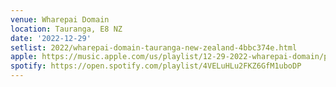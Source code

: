 ```yaml
---
venue: Wharepai Domain
location: Tauranga, E8 NZ
date: '2022-12-29'
setlist: 2022/wharepai-domain-tauranga-new-zealand-4bbc374e.html
apple: https://music.apple.com/us/playlist/12-29-2022-wharepai-domain/pl.u-kv9lbZJTeDz9GN
spotify: https://open.spotify.com/playlist/4VELuHLu2FKZ6GfM1uboDP
---
```

